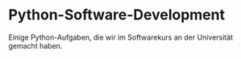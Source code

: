 # Python-Software-Development
Einige Python-Aufgaben, die wir im Softwarekurs an der Universität gemacht haben.
